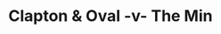 ---
year: "2011"
serialNumber: "0409" 
game: "Clapton & Oval"
title: "Clapton & Oval -v- The Min"
gameLocation: ""
gameDate: ""
result: ""
resultType: ""
type: "game"
---